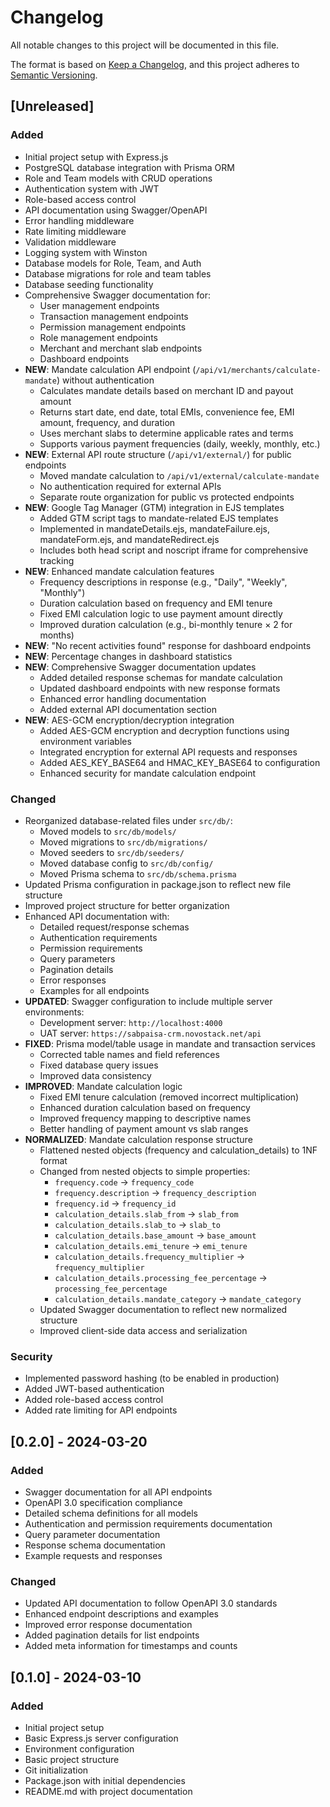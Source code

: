 # Changelog

All notable changes to this project will be documented in this file.

The format is based on [Keep a Changelog](https://keepachangelog.com/en/1.1.0/),
and this project adheres to [Semantic Versioning](https://semver.org/spec/v2.0.0.html).

## [Unreleased]

### Added
- Initial project setup with Express.js
- PostgreSQL database integration with Prisma ORM
- Role and Team models with CRUD operations
- Authentication system with JWT
- Role-based access control
- API documentation using Swagger/OpenAPI
- Error handling middleware
- Rate limiting middleware
- Validation middleware
- Logging system with Winston
- Database models for Role, Team, and Auth
- Database migrations for role and team tables
- Database seeding functionality
- Comprehensive Swagger documentation for:
  - User management endpoints
  - Transaction management endpoints
  - Permission management endpoints
  - Role management endpoints
  - Merchant and merchant slab endpoints
  - Dashboard endpoints
- **NEW**: Mandate calculation API endpoint (`/api/v1/merchants/calculate-mandate`) without authentication
  - Calculates mandate details based on merchant ID and payout amount
  - Returns start date, end date, total EMIs, convenience fee, EMI amount, frequency, and duration
  - Uses merchant slabs to determine applicable rates and terms
  - Supports various payment frequencies (daily, weekly, monthly, etc.)
- **NEW**: External API route structure (`/api/v1/external/`) for public endpoints
  - Moved mandate calculation to `/api/v1/external/calculate-mandate`
  - No authentication required for external APIs
  - Separate route organization for public vs protected endpoints
- **NEW**: Google Tag Manager (GTM) integration in EJS templates
  - Added GTM script tags to mandate-related EJS templates
  - Implemented in mandateDetails.ejs, mandateFailure.ejs, mandateForm.ejs, and mandateRedirect.ejs
  - Includes both head script and noscript iframe for comprehensive tracking
- **NEW**: Enhanced mandate calculation features
  - Frequency descriptions in response (e.g., "Daily", "Weekly", "Monthly")
  - Duration calculation based on frequency and EMI tenure
  - Fixed EMI calculation logic to use payment amount directly
  - Improved duration calculation (e.g., bi-monthly tenure × 2 for months)
- **NEW**: "No recent activities found" response for dashboard endpoints
- **NEW**: Percentage changes in dashboard statistics
- **NEW**: Comprehensive Swagger documentation updates
  - Added detailed response schemas for mandate calculation
  - Updated dashboard endpoints with new response formats
  - Enhanced error handling documentation
  - Added external API documentation section
- **NEW**: AES-GCM encryption/decryption integration
  - Added AES-GCM encryption and decryption functions using environment variables
  - Integrated encryption for external API requests and responses
  - Added AES_KEY_BASE64 and HMAC_KEY_BASE64 to configuration
  - Enhanced security for mandate calculation endpoint

### Changed
- Reorganized database-related files under `src/db/`:
  - Moved models to `src/db/models/`
  - Moved migrations to `src/db/migrations/`
  - Moved seeders to `src/db/seeders/`
  - Moved database config to `src/db/config/`
  - Moved Prisma schema to `src/db/schema.prisma`
- Updated Prisma configuration in package.json to reflect new file structure
- Improved project structure for better organization
- Enhanced API documentation with:
  - Detailed request/response schemas
  - Authentication requirements
  - Permission requirements
  - Query parameters
  - Pagination details
  - Error responses
  - Examples for all endpoints
- **UPDATED**: Swagger configuration to include multiple server environments:
  - Development server: `http://localhost:4000`
  - UAT server: `https://sabpaisa-crm.novostack.net/api`
- **FIXED**: Prisma model/table usage in mandate and transaction services
  - Corrected table names and field references
  - Fixed database query issues
  - Improved data consistency
- **IMPROVED**: Mandate calculation logic
  - Fixed EMI tenure calculation (removed incorrect multiplication)
  - Enhanced duration calculation based on frequency
  - Improved frequency mapping to descriptive names
  - Better handling of payment amount vs slab ranges
- **NORMALIZED**: Mandate calculation response structure
  - Flattened nested objects (frequency and calculation_details) to 1NF format
  - Changed from nested objects to simple properties:
    - `frequency.code` → `frequency_code`
    - `frequency.description` → `frequency_description`
    - `frequency.id` → `frequency_id`
    - `calculation_details.slab_from` → `slab_from`
    - `calculation_details.slab_to` → `slab_to`
    - `calculation_details.base_amount` → `base_amount`
    - `calculation_details.emi_tenure` → `emi_tenure`
    - `calculation_details.frequency_multiplier` → `frequency_multiplier`
    - `calculation_details.processing_fee_percentage` → `processing_fee_percentage`
    - `calculation_details.mandate_category` → `mandate_category`
  - Updated Swagger documentation to reflect new normalized structure
  - Improved client-side data access and serialization

### Security
- Implemented password hashing (to be enabled in production)
- Added JWT-based authentication
- Added role-based access control
- Added rate limiting for API endpoints

## [0.2.0] - 2024-03-20
### Added
- Swagger documentation for all API endpoints
- OpenAPI 3.0 specification compliance
- Detailed schema definitions for all models
- Authentication and permission requirements documentation
- Query parameter documentation
- Response schema documentation
- Example requests and responses

### Changed
- Updated API documentation to follow OpenAPI 3.0 standards
- Enhanced endpoint descriptions and examples
- Improved error response documentation
- Added pagination details for list endpoints
- Added meta information for timestamps and counts

## [0.1.0] - 2024-03-10
### Added
- Initial project setup
- Basic Express.js server configuration
- Environment configuration
- Basic project structure
- Git initialization
- Package.json with initial dependencies
- README.md with project documentation 
